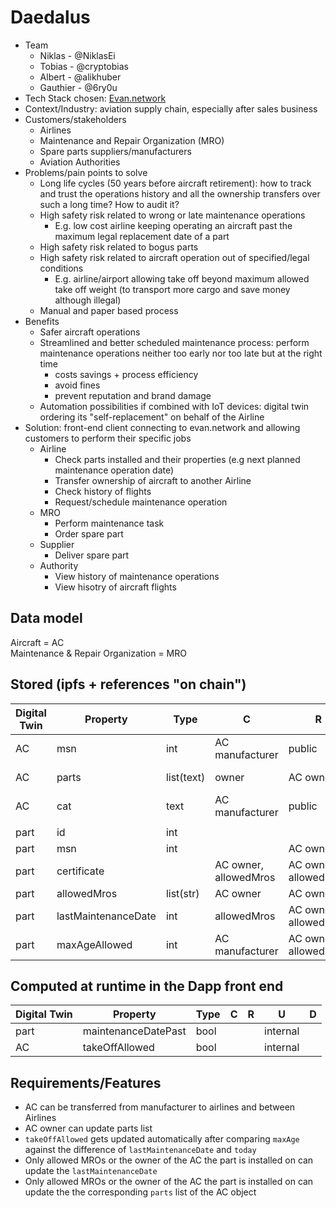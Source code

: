 # Daedalus
- Team
	- Niklas - @NiklasEi
	- Tobias - @cryptobias
	- Albert - @alikhuber
	- Gauthier - @6ry0u
-  Tech Stack chosen: [Evan.network](https://evan.network/)
- Context/Industry: aviation supply chain, especially after sales business
- Customers/stakeholders
	- Airlines
	- Maintenance and Repair Organization (MRO)
	- Spare parts suppliers/manufacturers
	- Aviation Authorities
- Problems/pain points to solve
	- Long life cycles (50 years before aircraft retirement): how to track  and trust the operations history and all the ownership transfers over such a long time? How to audit it?
	- High safety risk related to wrong or late maintenance operations
		- E.g. low cost airline keeping operating an aircraft past the maximum legal replacement date of a part
	- High safety risk related to bogus parts
	- High safety risk related to aircraft operation out of specified/legal conditions
		- E.g. airline/airport allowing take off beyond maximum allowed take off weight (to transport more cargo and save money although illegal)
	- Manual and paper based process
- Benefits
	- Safer aircraft operations
	- Streamlined and better scheduled maintenance process: perform maintenance operations neither too early nor too late but at the right time
		- costs savings + process efficiency
		- avoid fines
		- prevent reputation and brand damage
	- Automation possibilities if combined with IoT devices: digital twin ordering its "self-replacement" on behalf of the Airline
- Solution: front-end client connecting to evan.network and allowing customers to perform their specific jobs
	- Airline
		- Check parts installed and their properties (e.g next planned maintenance operation date)
		- Transfer ownership of aircraft to another Airline
		- Check history of flights
		- Request/schedule maintenance operation
	- MRO
		- Perform maintenance task
		- Order spare part
	- Supplier
		- Deliver spare part
	- Authority
		- View history of maintenance operations
		- View hisotry of aircraft flights

## Data model
Aircraft = AC  
Maintenance & Repair Organization = MRO  
## Stored (ipfs + references "on chain")
|Digital Twin|Property|Type|C|R|U|D|
|--|--|--|--|--|--|--|
|AC|msn|int|AC manufacturer|public||
|AC|parts|list(text)|owner|AC owner|AC owner, authorizedMros||
|AC|cat|text|AC manufacturer|public|||
||||||||
|part|id|int|
|part|msn|int||AC owner
|part|certificate||AC owner, allowedMros|AC owner, allowedMros
|part|allowedMros|list(str)|AC owner|AC owner|AC owner|
|part|lastMaintenanceDate|int|allowedMros|AC owner, allowedMros|AC owner, allowedMros
|part|maxAgeAllowed|int|AC manufacturer|AC owner, allowedMros|AC owner, allowedMros

## Computed at runtime in the Dapp front end
|Digital Twin|Property|Type|C|R|U|D|
|--|--|--|--|--|--|--|
|part|maintenanceDatePast|bool|||internal
|AC|takeOffAllowed|bool|||internal||

## Requirements/Features
- AC can be transferred from manufacturer to airlines and between Airlines
- AC owner can update parts list
- `takeOffAllowed` gets updated automatically after comparing `maxAge` against the difference of `lastMaintenanceDate` and `today`
- Only allowed MROs or the owner of the AC the part is installed on can update the `lastMaintenanceDate`
- Only allowed MROs or the owner of the AC the part is installed on can update the the corresponding `parts` list of the AC object
